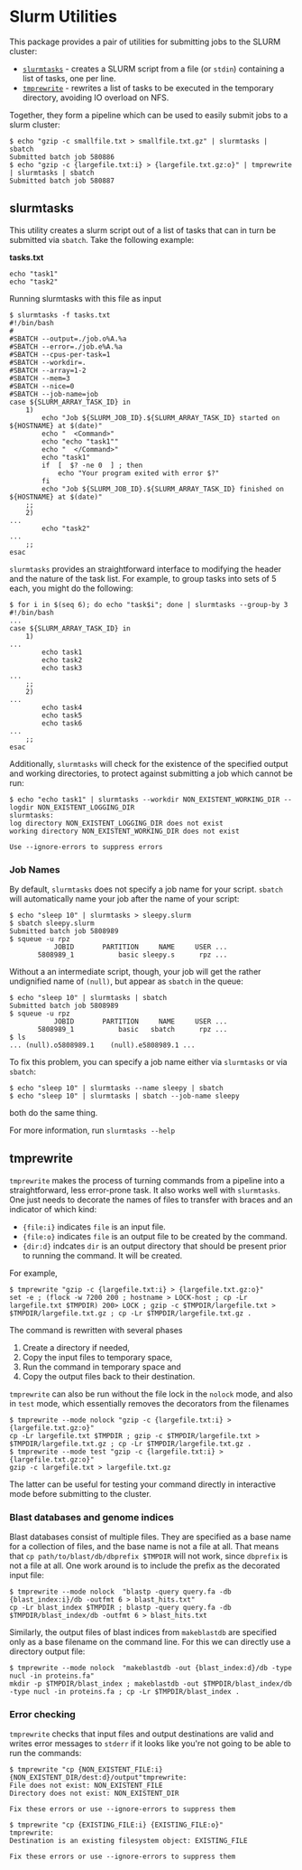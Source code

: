 # Slurm Utilities

This package provides a pair of utilities for submitting jobs to the SLURM cluster:
  - [`slurmtasks`](#slurmtasks) - creates a SLURM script from a file (or `stdin`) containing a list of tasks, one per line. 
  - [`tmprewrite`](#tmprewrite) - rewrites a list of tasks to be executed in the temporary directory, avoiding IO overload on NFS.
  
Together, they form a pipeline which can be used to easily submit jobs to a slurm cluster:

```
$ echo "gzip -c smallfile.txt > smallfile.txt.gz" | slurmtasks | sbatch
Submitted batch job 580886
$ echo "gzip -c {largefile.txt:i} > {largefile.txt.gz:o}" | tmprewrite | slurmtasks | sbatch
Submitted batch job 580887
```
  
## slurmtasks

This utility creates a slurm script out of a list of tasks that can in turn be submitted via `sbatch`. Take the following example:

**tasks.txt**

```
echo "task1"
echo "task2"
```

Running slurmtasks with this file as input 
```
$ slurmtasks -f tasks.txt
#!/bin/bash
#
#SBATCH --output=./job.o%A.%a
#SBATCH --error=./job.e%A.%a
#SBATCH --cpus-per-task=1
#SBATCH --workdir=.
#SBATCH --array=1-2
#SBATCH --mem=3
#SBATCH --nice=0
#SBATCH --job-name=job
case ${SLURM_ARRAY_TASK_ID} in
    1)
        echo "Job ${SLURM_JOB_ID}.${SLURM_ARRAY_TASK_ID} started on ${HOSTNAME} at $(date)"
        echo "  <Command>"
        echo "echo "task1""
        echo "  </Command>"
        echo "task1"
        if  [  $? -ne 0  ] ; then
            echo "Your program exited with error $?"
        fi
        echo "Job ${SLURM_JOB_ID}.${SLURM_ARRAY_TASK_ID} finished on ${HOSTNAME} at $(date)"
    ;;
    2)
...
        echo "task2"
...
    ;;
esac
```

`slurmtasks` provides an straightforward interface to modifying the header and the nature of the task list. For example, to group tasks into sets of 5 each, you might do the following:

```
$ for i in $(seq 6); do echo "task$i"; done | slurmtasks --group-by 3
#!/bin/bash
...
case ${SLURM_ARRAY_TASK_ID} in
    1)
...
        echo task1
        echo task2
        echo task3
...
    ;;
    2)
...
        echo task4
        echo task5
        echo task6
...
    ;;
esac
```

Additionally, `slurmtasks` will check for the existence of the specified output and working directories, to protect against submitting a job which cannot be run:

```
$ echo "echo task1" | slurmtasks --workdir NON_EXISTENT_WORKING_DIR --logdir NON_EXISTENT_LOGGING_DIR
slurmtasks:
log directory NON_EXISTENT_LOGGING_DIR does not exist
working directory NON_EXISTENT_WORKING_DIR does not exist

Use --ignore-errors to suppress errors
```

### Job Names

By default, `slurmtasks` does not specify a job name for your script. `sbatch` will automatically name your job after the name of your script:

```
$ echo "sleep 10" | slurmtasks > sleepy.slurm
$ sbatch sleepy.slurm
Submitted batch job 5808989
$ squeue -u rpz
           JOBID       PARTITION     NAME     USER ...
       5808989_1           basic sleepy.s      rpz ...
```

Without a an intermediate script, though, your job will get the rather undignified name of `(null)`, but appear as `sbatch` in the queue:

```
$ echo "sleep 10" | slurmtasks | sbatch 
Submitted batch job 5808989
$ squeue -u rpz
           JOBID       PARTITION     NAME     USER ...
       5808989_1           basic   sbatch      rpz ...
$ ls
... (null).o5808989.1    (null).e5808989.1 ...
```

To fix this problem, you can specify a job name either via `slurmtasks` or via `sbatch`:

```
$ echo "sleep 10" | slurmtasks --name sleepy | sbatch
$ echo "sleep 10" | slurmtasks | sbatch --job-name sleepy
```

both do the same thing.

For more information, run `slurmtasks --help`

## tmprewrite

`tmprewrite` makes the process of turning commands from a pipeline into a straightforward, less error-prone task. It also works well with `slurmtasks`. One just needs to decorate the names of files to transfer with braces and an indicator of which kind:

- `{file:i}` indicates `file` is an input file.
- `{file:o}` indicates `file` is an output file to be created by the command.
- `{dir:d}` indcates `dir` is an output directory that should be present prior to running the command. It will be created.

For example,

```
$ tmprewrite "gzip -c {largefile.txt:i} > {largefile.txt.gz:o}"
set -e ; (flock -w 7200 200 ; hostname > LOCK-host ; cp -Lr largefile.txt $TMPDIR) 200> LOCK ; gzip -c $TMPDIR/largefile.txt > $TMPDIR/largefile.txt.gz ; cp -Lr $TMPDIR/largefile.txt.gz .
```

The command is rewritten with several phases

1. Create a directory if needed,
1. Copy the input files to temporary space,
1. Run the command in temporary space and
1. Copy the output files back to their destination.

`tmprewrite` can also be run without the file lock in the `nolock` mode, and also in `test` mode, which essentially removes the decorators from the filenames

```
$ tmprewrite --mode nolock "gzip -c {largefile.txt:i} > {largefile.txt.gz:o}"
cp -Lr largefile.txt $TMPDIR ; gzip -c $TMPDIR/largefile.txt > $TMPDIR/largefile.txt.gz ; cp -Lr $TMPDIR/largefile.txt.gz .
$ tmprewrite --mode test "gzip -c {largefile.txt:i} > {largefile.txt.gz:o}"
gzip -c largefile.txt > largefile.txt.gz
```

The latter can be useful for testing your command directly in interactive mode before submitting to the cluster.

### Blast databases and genome indices

Blast databases consist of multiple files. They are specified as a base name for a collection of files, and the base name is not a file at all. That means that `cp path/to/blast/db/dbprefix $TMPDIR` will not work, since `dbprefix` is not a file at all. One work around is to include the prefix as the decorated input file:

```
$ tmprewrite --mode nolock  "blastp -query query.fa -db {blast_index:i}/db -outfmt 6 > blast_hits.txt"
cp -Lr blast_index $TMPDIR ; blastp -query query.fa -db $TMPDIR/blast_index/db -outfmt 6 > blast_hits.txt
```

Similarly, the output files of blast indices from `makeblastdb` are specified only as a base filename on the command line. For this we can directly use a directory output file:

```
$ tmprewrite --mode nolock  "makeblastdb -out {blast_index:d}/db -type nucl -in proteins.fa"
mkdir -p $TMPDIR/blast_index ; makeblastdb -out $TMPDIR/blast_index/db -type nucl -in proteins.fa ; cp -Lr $TMPDIR/blast_index .
```

### Error checking

`tmprewrite` checks that input files and output destinations are valid and writes error messages to `stderr` if it looks like you're not going to be able to run the commands:

```
$ tmprewrite "cp {NON_EXISTENT_FILE:i} {NON_EXISTENT_DIR/dest:d}/output"tmprewrite:
File does not exist: NON_EXISTENT_FILE
Directory does not exist: NON_EXISTENT_DIR

Fix these errors or use --ignore-errors to suppress them

$ tmprewrite "cp {EXISTING_FILE:i} {EXISTING_FILE:o}"
tmprewrite:
Destination is an existing filesystem object: EXISTING_FILE

Fix these errors or use --ignore-errors to suppress them
```
